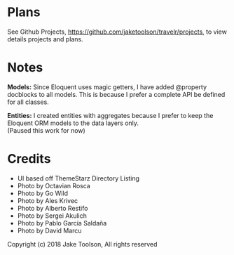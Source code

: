 # Plans

See Github Projects, https://github.com/jaketoolson/travelr/projects, to view details projects and plans.

# Notes
****Models:****
Since Eloquent uses magic getters, I have added @property docblocks to all models. This is because I prefer a complete API be defined for all classes.

****Entities:****
I created entities with aggregates because I prefer to keep the Eloquent ORM models to the data layers only.  
(Paused this work for now)

# Credits
- UI based off ThemeStarz Directory Listing
- Photo by Octavian Rosca
- Photo by Go Wild
- Photo by Ales Krivec
- Photo by Alberto Restifo
- Photo by Sergei Akulich
- Photo by Pablo García Saldaña
- Photo by David Marcu

Copyright (c) 2018 Jake Toolson, All rights reserved
